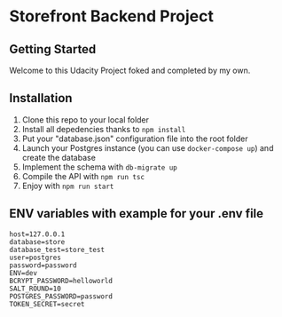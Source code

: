 # Storefront Backend Project

## Getting Started

Welcome to this Udacity Project foked and completed by my own.

## Installation

1. Clone this repo to your local folder
2. Install all depedencies thanks to `npm install`
3. Put your "database.json" configuration file into the root folder
4. Launch your Postgres instance (you can use `docker-compose up`) and create the database
5. Implement the schema with `db-migrate up`
6. Compile the API with `npm run tsc`
7. Enjoy with `npm run start`

## ENV variables with example for your .env file

```
host=127.0.0.1
database=store
database_test=store_test
user=postgres
password=password
ENV=dev
BCRYPT_PASSWORD=helloworld
SALT_ROUND=10
POSTGRES_PASSWORD=password
TOKEN_SECRET=secret
```
